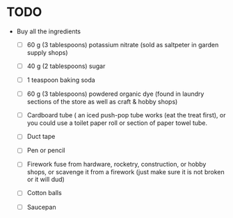 # TODO
+ Buy all the ingredients
  - [ ] 60 g (3 tablespoons) potassium nitrate (sold as saltpeter in garden supply shops)
  - [ ]	40 g (2 tablespoons) sugar
  - [ ]	1 teaspoon baking soda
  - [ ]	60 g (3 tablespoons) powdered organic dye (found in laundry sections of the store as well as craft & hobby shops)

  - [ ]	Cardboard tube ( an iced push-pop tube works (eat the treat first), or you could use a toilet paper roll or section of paper towel tube.

  - [ ]	Duct tape
  - [ ]	Pen or pencil
  - [ ]	Firework fuse from hardware, rocketry, construction, or hobby shops, or scavenge it from a firework (just make sure it is not broken or it will dud)

  - [ ]	Cotton balls
  - [ ]	Saucepan
